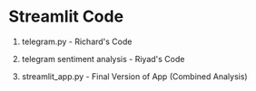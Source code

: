 # Streamlit Code

1. telegram.py - Richard's Code

2. telegram sentiment analysis - Riyad's Code

3. streamlit_app.py - Final Version of App (Combined Analysis)
